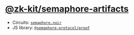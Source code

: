# [@zk-kit/semaphore-artifacts](https://www.npmjs.com/package/@zk-kit/semaphore-artifacts)

- Circuits: [`semaphore.noir`](https://github.com/hashcloak/semaphore-noir/blob/noir-circuit/packages/circuits/src/main.nr)
- JS library: [`@semaphore-protocol/proof`](https://github.com/semaphore-protocol/semaphore/tree/main/packages/proof)
